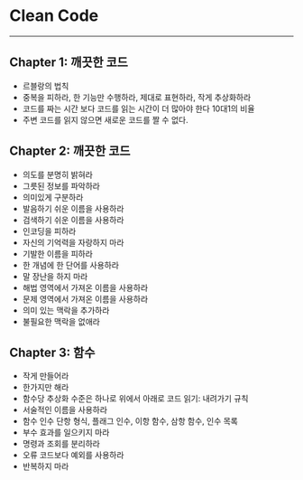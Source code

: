 
# Clean Code
---
## Chapter 1: 깨끗한 코드
- 르블랑의 법칙
- 중복을 피하라, 한 기능만 수행하라, 제대로 표현하라, 작게 추상화하라 
- 코드를 짜는 시간 보다 코드를 읽는 시간이 더 많아야 한다 10대1의 비율
- 주변 코드를 읽지 않으면 새로운 코드를 짤 수 없다.

## Chapter 2: 깨끗한 코드
- 의도를 분명히 밝혀라
- 그릇된 정보를 파악하라
- 의미있게 구분하라
- 발음하기 쉬운 이름을 사용하라
- 검색하기 쉬운 이름을 사용하라
- 인코딩을 피하라
- 자신의 기억력을 자랑하지 마라
- 기발한 이름을 피하라
- 한 개념에 한 단어를 사용하라
- 말 장난을 하지 마라
- 해법 영역에서 가져온 이름을 사용하라
- 문제 영역에서 가져온 이름을 사용하라
- 의미 있는 맥락을 추가하라
- 불필요한 맥락을 없애라

## Chapter 3: 함수
- 작게 만들어라
- 한가지만 해라
- 함수당 추상화 수준은 하나로
위에서 아래로 코드 읽기: 내려가기 규칙
- 서술적인 이름을 사용하라
- 함수 인수
단항 형식, 플래그 인수, 이항 함수, 삼항 함수, 인수 목록
- 부수 효과를 일으키지 마라
- 명령과 조회를 분리하라
- 오류 코드보다 예외를 사용하라
- 반복하지 마라
